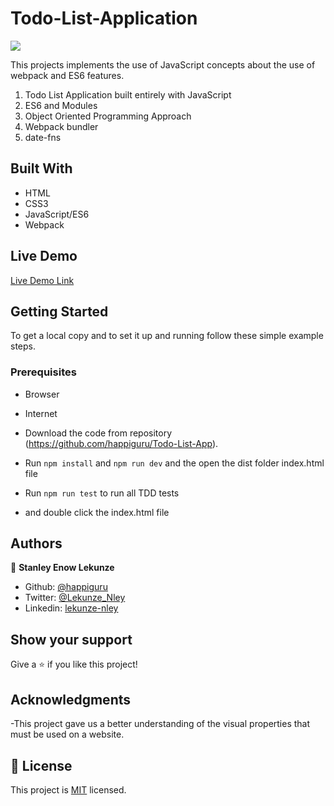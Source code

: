 # Todo-List-Application
![](https://img.shields.io/badge/Microverse-blueviolet)

This projects implements the use of JavaScript concepts about the use of webpack and ES6 features.

1. Todo List Application built entirely with JavaScript
2. ES6 and Modules
3. Object Oriented Programming Approach
4. Webpack bundler
5. date-fns


## Built With

- HTML
- CSS3
- JavaScript/ES6
- Webpack

## Live Demo

[Live Demo Link](http://www.lekunzestanley.me/Todo-List-App/)


## Getting Started


To get a local copy  and to set it up and running follow these simple example steps.

### Prerequisites

- Browser
- Internet

- Download the code from repository (https://github.com/happiguru/Todo-List-App).
- Run `npm install` and `npm run dev` and the open the dist folder index.html file
- Run `npm run test` to run all TDD tests
- and double click the index.html file


## Authors

👤 **Stanley Enow Lekunze**

- Github: [@happiguru](https://github.com/happiguru)
- Twitter: [@Lekunze_Nley](https://twitter.com/Lekunze_Nley)
- Linkedin: [lekunze-nley](https://www.linkedin.com/in/lekunze-nley/)


## Show your support

Give a ⭐️ if you like this project!

## Acknowledgments
-This project gave us a better understanding of the visual properties that must be used on a website.

## 📝 License

This project is [MIT](LICENSE) licensed.

